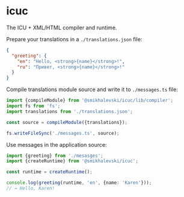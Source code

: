 # icuc

The ICU + XML/HTML compiler and runtime.

Prepare your translations in a `./translations.json` file:
```json
{
  "greeting": {
    "en": "Hello, <strong>{name}</strong>!",
    "ru": "Привет, <strong>{name}</strong>!"
  }
}
```

Compile translations module source and write it to `./messages.ts` file:
```ts
import {compileModule} from '@smikhalevski/icuc/lib/compiler';
import fs from 'fs';
import translations from './translations.json';

const source = compileModule({translations});

fs.writeFileSync('./messages.ts', source);
```

Use messages in the application source:
```ts
import {greeting} from './mesasges';
import {createRuntime} from '@smikhalevski/icuc';

const runtime = createRuntime();

console.log(greeting(runtime, 'en', {name: 'Karen'}));
// → Hello, Karen!
```
